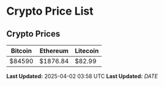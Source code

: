 # Crypto Price List

## Crypto Prices
| Bitcoin | Ethereum | Litecoin |
| ------- | -------- | -------- |
| $84590 | $1876.84 | $82.99 |
**Last Updated:** 2025-04-02 03:58 UTC
**Last Updated:** $DATE$
